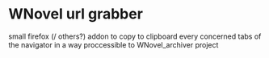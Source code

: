 # WNovel url grabber
small firefox (/ others?) addon to copy to clipboard every concerned tabs of the navigator in a way proccessible to WNovel_archiver project